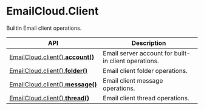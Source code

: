 # EmailCloud.Client
Builtin Email client operations.             

API | Description
--- | -----------
[EmailCloud.client().**account()**](ClientAccountApi_list.md) | Email server account for built-in client operations.             
[EmailCloud.client().**folder()**](ClientFolderApi_list.md) | Email client folder operations.             
[EmailCloud.client().**message()**](ClientMessageApi_list.md) | Email client message operations.             
[EmailCloud.client().**thread()**](ClientThreadApi_list.md) | Email client thread operations.             

